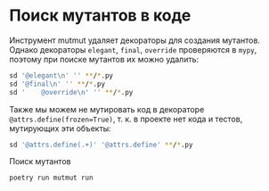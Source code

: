 # Поиск мутантов в коде

Инструмент mutmut удаляет декораторы для создания мутантов. Однако декораторы `elegant`, `final`, `override` проверяются
в `mypy`, поэтому при поиске мутантов их можно удалить:

```bash
sd '@elegant\n' '' **/*.py
sd '@final\n' '' **/*.py
sd '    @override\n' '' **/*.py
```

Также мы можем не мутировать код в декораторе `@attrs.define(frozen=True)`, т. к. в проекте нет кода и тестов, мутирующих
эти объекты:

```bash
sd '@attrs.define(.+)' '@attrs.define' **/*.py
```

Поиск мутантов

```bash
poetry run mutmut run
```
